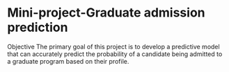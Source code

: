 # Mini-project-Graduate admission prediction
Objective
The primary goal of this project is to develop a predictive model that can accurately predict the probability of a candidate being admitted to a graduate program based on their profile.

